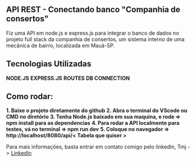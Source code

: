 ## API REST - Conectando banco "Companhia de consertos"

Fiz uma API em node.js e express.js para integrar o banco de dados no projeto full stack da companhia de consertos, um sistema interno de uma mecânica de bairro, localizada em Mauá-SP.

## Tecnologias Utilizadas

**NODE.JS**
**EXPRESS.JS**
**ROUTES**
**DB CONNECTION**

## Como rodar:

**1. Baixe o projeto diretamente do github**
**2. Abra o terminal do VScode ou CMD no diretório**
**3. Tenha Node.js baixado em sua maquina, e rode => npm install para as dependencias**
**4. Para rodar a API localmente para testes, vá no terminal => npm run dev**
**5. Coloque no navegador => http://localhost/8080/api/< Tabela que quiser >**

Para mais informações, basta entrar em contato comigo pelo linkedin, Tmj
-> [LinkedIn](https://www.linkedin.com/in/willian-de-sena-chiquinato-97b857260/)
